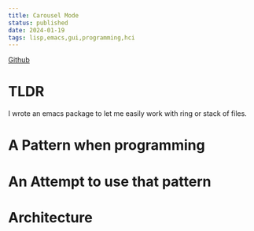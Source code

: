 ```yaml
---
title: Carousel Mode
status: published
date: 2024-01-19
tags: lisp,emacs,gui,programming,hci
---
```


[Github](https://github.com/jgrey4296/carousel-minor-mode "Github Link")

# TLDR
I wrote an emacs package to let me easily work with ring or stack of files.

# A Pattern when programming


# An Attempt to use that pattern


# Architecture
